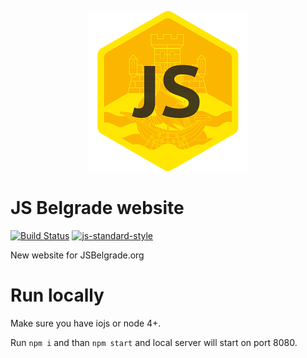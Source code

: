 <p align="center">
  <a href="http://jsbelgrade.org">
    <img height="256" width="256" src="https://raw.githubusercontent.com/jsbelgrade/assets/master/logo/JSBelgrade-logo-512.png">
  </a>
</p>

# JS Belgrade website

[![Build Status](https://semaphoreci.com/api/v1/projects/08ef7fe0-254f-4121-b1f8-2d83ec6cc5e9/538747/badge.svg)](https://semaphoreci.com/gorangajic/website-2)
[![js-standard-style](https://cdn.rawgit.com/feross/standard/master/badge.svg)](https://github.com/feross/standard)


New website for JSBelgrade.org

# Run locally

Make sure you have iojs or node 4+.

Run `npm i` and than `npm start` and local server will start on port 8080.
